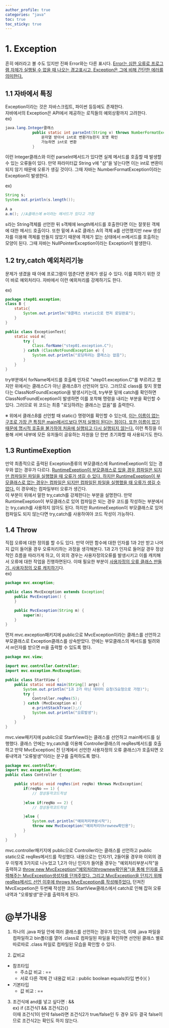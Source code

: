 ```yaml
---
author_profile: true
categories: "java"
toc: true
toc_sticky: true
---
```


# 1. Exception

흔히 에러라고 볼 수도 있지만 진짜 Error와는 다른 표시다. <u>Error는 심한 오류로 프로그램 자체가 실행될 수 없을 때 나오는 경고표시고, Exception은 그에 비해 간단한 에러를 의미한다.</u>

## 1.1 자바에서 특징

Exception이라는 것은 자바스크립트, 파이썬 등등에도 존재한다.    
자바에서의 Exception은  API에서 제공하는 로직들의 예외상황까지 고려한다.    
ex)        

```java
java.lang.Integer클래스
			public static int parseInt(String v) throws NumberFormatException{
				문자열 받아서 int로 변환가능한지 포맷 확인
				가능하면 int로 변환
			}
```

이런 Integer클래스와 이런 parseInt메서드가 있다면 실제 메서드를 호출할 때 발생할 수 있는 오류들이 있다. 만약 파라미터값 String v에 "삼"을 넣는다면 이는 int로 변환이 되지 않기 때문에 오류가 생길 것이다. 그때 자바는 NumberFormatException이라는 Exception이 발생한다.

ex)      

```java
String s;
System.out.println(s.length());
		
A a
a.m(); //A클래스에 m이라는 메서드가 있다고 가정
``` 

s라는 String객체를 선언한 뒤 s객체에 length메서드를 호출한다면 이는 잘못된 객체에 대한 메서드 호출이다. 또한 밑에 A a로 클래스 A의 객체 a를 선언했지만 new 생성자를 이용해 객체를 만들지 않았기 때문에 객체가 없는 상태에서 m메서드를 호출하는 모양이 된다. 그때 자바는 NullPointerException이라는 Exception이 발생한다.


## 1.2 try,catch 예외처리기능
문제가 생겼을 때 아예 프로그램이 멈춘다면 문제가 생길 수 있다. 이를 피하기 위한 것이 바로 예외처리다. 자바에서 이런 예외처리를 강제하기도 한다.   

ex)      
```java
package step01.exception;
class B {
    static{
        System.out.println("B클래스 static으로 먼저 로딩완료");
    }
}

public class ExceptionTest{
    static void m{
        try {
			Class.forName("step01.exception.C");
		} catch (ClassNotFoundException e) {
			System.out.println("로딩하려는 클래스는 없음");
		}
    }
}
```   

try부분에서 forName메서드를 호출해 인자로 "step01.exception.C"를 부르려고 했지만 위에서는 클래스C가 아닌 클래스B가 선언되어 있다. 그러므로 class를 찾지 못했다는 ClassNotFoundException을 발생시키는데, try부분 밑에 catch를 확인하면 ClassNotFoundException이 발생하면 이를 포착해 명령을 내리는 부분을 확인할 수 있다. 그러므로 위 코드는 최종 "로딩하려는 클래스는 없음"를 출력한다.     

※ 위에서 클래스B를 선언할 때 static{} 명령어를 확인할 수 있는데, <u>이는 이름이 없는 구조로 가장 큰 특징은 main메서드보다 먼저 실행이 된다는 점이다. 또한 이름이 없기 때문에 명시적 호출을 불가하여 처음에 실행되고 다시 실행되지 않는다.</u> 이런 특징을 이용해 서버 내부에 모든 유저들이 공유하는 자원을 단 한번 초기화할 때 사용되기도 한다.

## 1.3 RuntimeExeption
만약 최종적으로 출력된 Exception종류의 부모클래스에 RuntimeExeption이 있는 경우와 없는 경우가 다르다. <u>RuntimeExeption이 부모클래스로 있을 경우 컴파일은 되지만 컴파일된 파일을 실행했을 때 오류가 생길 수 있다. 하지만 RuntimeExeption이 부모클래스로 없는 경우는 컴파일은 되지만 컴파일된 파일을 실행했을 때 오류가 생길 수 없다.</u> 이 경우에는 컴파일부터 오류가 생긴다.     
이 부분이 위에서 말한 try,catch를 강제한다는 부분을 설명한다. 만약 RuntimeExeption이 부모클래스로 있어 컴파일은 되는 경우 코드를 작성하는 부분에서는 try,catch를 사용하지 않아도 된다. 하지만 RuntimeExeption이 부모클래스로 있어 컴파일도 되지 않는다면 try,catch를 사용하여야 코드 작성이 가능하다.

## 1.4 Throw
직접 오류에 대한 정의를 할 수도 있다. 만약 어떤 함수에 대한 인자를 1과 2만 받고 나머지 값이 들어올 경우 오류처리하는 과정을 생각해본다. 1과 2가 인자로 들어갈 경우 정상적인 흐름을 따라가게 하고, 이 외의 경우는 사용자정의오류를 발생시키고 이를 캐치해서 오류에 대한 작업을 진행하면된다. 이때 필요한 부분이 <u>사용자정의 오류 클래스 만들기, 사용자정의 오류 캐치하기</u>다.     
ex)      

```java
package mvc.exception;

public class MvcException extends Exception{
	public MvcException() {
	}

	public MvcException(String m) {
		super(m);
	}
} 
```  

먼저 mvc.exception패키지에 public으로 MvcException이라는 클래스를 선언하고 부모클래스로 Exception클래스를 상속받았다. 안에는 부모클래스의 메서드를 빌려와서 m인자를 받으면 m을 출력할 수 있도록 했다.     

```java
package mvc.view;

import mvc.controller.Controller;
import mvc.exception.MvcException;

public class StartView {
	public static void main(String[] args) {
        System.out.println("1과 2가 아닌 데이터 요청(5요청으로 가정)");
		try {
			Controller.reqRes(5);
		} catch (MvcException e) {
			e.printStackTrace();//
			System.out.println("오류발생");
		}
    }
}
```    

mvc.view패키지에 public으로 StartView라는 클래스를 선언하고 main메서드를 실행했다. 클래스 안에는 try,catch를 이용해 Controller클래스의 reqRes메서드를 호출하고 만약 MvcException( 전 단계에서 선언한 사용자정의 오류 클래스)가 호출되면 오류내역과 "오류발생"이라는 문구를 출력하도록 했다.     

```java
package mvc.controller;
import mvc.exception.MvcException;
public class Controller {

	public static void reqRes(int reqNo) throws MvcException{
        if(reqNo == 1) {  
			// 정상동작코드작성
			
		}else if(reqNo == 2) {
			// 정상동작코드작성

		}else {
			System.out.println("예외처리부분시작");
			throw new MvcException("예외처리thrownew확인용");
		}
    }
}

```    

mvc.controller패키지에 public으로 Controller라는 클래스를 선언하고 public static으로 reqRes메서드를 작성했다. 내용으로는 인자가1, 2들어올 경우와 이외의 경우 이렇게 3가지로 나누었고 1,2가 아닌 인자가 들어올 경우는 "예외처리부분시작"을 출력하고 <u>throw new MvcException("예외처리thrownew확인용")을 통해 인자를 출력해주는 MvcException생성자를 던져주었다. 그리고 MvcException을 던지기 위해 reqRes메서드 선언 이후에 throws MvcException를 작성해주었다.</u> 던져진 MvcExcpetion은 두번째 작성한 코드 StartView클래스에서 catch로 인해 잡혀 오류내역과 "오류발생"문구를 출력하게 된다.





# @부가내용
1. 하나의 .java 파일 안에 여러 클래스를 선언하는 경우가 있는데, 이때 .java 파일을 컴파일하고 bin폴더를 열어 .class로 컴파일된 파일을 확인하면 선언된 클래스 별로 따로따로 .class 파일로 컴파일된 모습을 확인할 수 있다.       


2. 값비교    
- 참조타입
    - 주소값 비교 : ==
    - 서로 다른 객체 간 내용값 비교 : public boolean equals(타입 변수){ }   
- 기본타입
    -  값 비교 : ==


3. 조건식에 and를 넣고 싶다면 : &&     
ex) if (조건식1 && 조건식2){}      
이때 조건식1이 만약 false라면 조건식2가 true/false인 두 경우 모두 결국 false이므로 조건식2는 확인도 하지 않는다.
